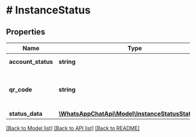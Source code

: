 # # InstanceStatus

## Properties

Name | Type | Description | Notes
------------ | ------------- | ------------- | -------------
**account_status** | **string** | Instance Status | [optional] 
**qr_code** | **string** | Base64-encoded contents of the QR code | [optional] 
**status_data** | [**\WhatsAppChatApi\Model\InstanceStatusStatusData**](InstanceStatusStatusData.md) |  | [optional] 

[[Back to Model list]](../../README.md#documentation-for-models) [[Back to API list]](../../README.md#documentation-for-api-endpoints) [[Back to README]](../../README.md)


